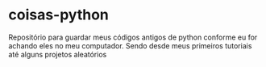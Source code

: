 # coisas-python
Repositório para guardar meus códigos antigos de python conforme eu for achando eles no meu computador. Sendo desde meus primeiros tutoriais até alguns projetos aleatórios
